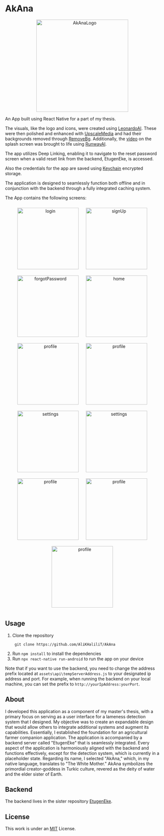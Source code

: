 # AkAna
<p align="center">
  <img src="assets\img\logo.png" alt="AkAnaLogo" style="width:300px;height:300px;">
</p>

An App built using React Native for a part of my thesis.

The visuals, like the logo and icons, were created using [LeonardoAI](https://leonardo.ai). These were then polished and enhanced with [UpscaleMedia](https://upscale.media) and had their backgrounds removed through [RemoveBg](https://remove.bg). Additionally, the [video](assets\video\splash.mp4) on the splash screen was brought to life using [RunwayAI](https://runway.ml).

The app utilizes Deep Linking, enabling it to navigate to the reset password screen when a valid reset link from the backend, EtugenEke, is accessed.

Also the credentials for the app are saved using [Keychain](https://github.com/oblador/react-native-keychain) encrypted storage.

The application is designed to seamlessly function both offline and in conjunction with the backend through a fully integrated caching system.

The App contains the following screens:
<div align="center">
  <img src="readmeAssets\img\login.png" alt="login" style="width: 200px; margin: 10px;">
  <img src="readmeAssets\img\signUp.png" alt="signUp" style="width: 200px; margin: 10px;">
  <img src="readmeAssets\img\forgotPassword.png" alt="forgotPassword" style="width: 200px; margin: 10px;">
  <img src="readmeAssets\img\resetPassword.png" alt="home" style="width: 200px; margin: 10px;">
</div>
<div align="center">
  <img src="readmeAssets\img\homePageTop.png" alt="profile" style="width: 200px; margin: 10px;">
  <img src="readmeAssets\img\homePageBottom.png" alt="profile" style="width: 200px; margin: 10px;">
  <img src="readmeAssets\img\tabBarInputSelector.png" alt="settings" style="width: 200px; margin: 10px;">
  <img src="readmeAssets\img\drawerNavigator.png" alt="settings" style="width: 200px; margin: 10px;">
</div>
<div align="center">
  <img src="readmeAssets\img\userProfile.png" alt="profile" style="width: 200px; margin: 10px;">
  <img src="readmeAssets\img\userProfileEdit.png" alt="profile" style="width: 200px; margin: 10px;">
</div>
<div align="center">
  <img src="readmeAssets\img\about.png" alt="profile" style="width: 200px; margin: 10px;">
</div>

## Usage
1. Clone the repository
   ```
    git clone https://github.com/AliKHaliliT/AkAna
   ```
2. Run `npm install` to install the dependencies
3. Run `npx react-native run-android` to run the app on your device

Note that if you want to use the backend, you need to change the address prefix located at `assets\api\tempServerAddress.js` to your designated ip address and port. For example, when running the backend on your local machine, you can set the prefix to `http://yourIpAddress:yourPort`.

## About
I developed this application as a component of my master's thesis, with a primary focus on serving as a user interface for a lameness detection system that I designed. My objective was to create an expandable design that would allow others to integrate additional systems and augment its capabilities. Essentially, I established the foundation for an agricultural farmer companion application. The application is accompanied by a backend server called "EtugenEke" that is seamlessly integrated. Every aspect of the application is harmoniously aligned with the backend and functions effectively, except for the detection system, which is currently in a placeholder state. Regarding its name, I selected "AkAna," which, in my native language, translates to "The White Mother." AkAna symbolizes the primordial creator-goddess in Turkic culture, revered as the deity of water and the elder sister of Earth.

## Backend 
The backend lives in the sister repository [EtugenEke]().

## License
This work is under an [MIT](https://choosealicense.com/licenses/mit/) License.
